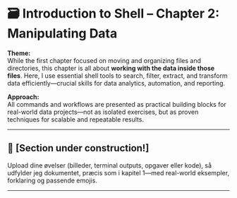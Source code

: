 # 🗃️ Introduction to Shell – Chapter 2: Manipulating Data

**Theme:**  
While the first chapter focused on moving and organizing files and directories, this chapter is all about **working with the data inside those files**. Here, I use essential shell tools to search, filter, extract, and transform data efficiently—crucial skills for data analytics, automation, and reporting.

**Approach:**  
All commands and workflows are presented as practical building blocks for real-world data projects—not as isolated exercises, but as proven techniques for scalable and repeatable results.

---

## 🚧 [Section under construction!]

Upload dine øvelser (billeder, terminal outputs, opgaver eller kode), så udfylder jeg dokumentet, præcis som i kapitel 1—med real-world eksempler, forklaring og passende emojis.

---

